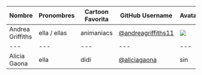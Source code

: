 | Nombre | Pronombres | Cartoon Favorita | GitHub Username| Avatar |
|---|---|---|---|---|
| Andrea Griffiths | ella / ellas  | animaniacs | [@andreagriffiths11](https://github.com/andreagriffiths11)| ![](https://avatars.githubusercontent.com/andreagriffiths11?s=64) |
|---|---|---|---|---|
| Alicia Gaona| ella | didi | [@aliciagaona](https://github.com/aliciagaona)| sin |
